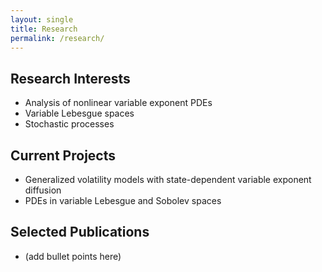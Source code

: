 ```yaml
---
layout: single
title: Research
permalink: /research/
---
```


## Research Interests
- Analysis of nonlinear variable exponent PDEs
- Variable Lebesgue spaces
- Stochastic processes

## Current Projects
- Generalized volatility models with state-dependent variable exponent diffusion
- PDEs in variable Lebesgue and Sobolev spaces

## Selected Publications
- (add bullet points here)
